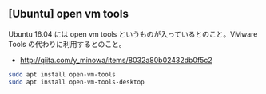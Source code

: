 ## [Ubuntu] open vm tools

Ubuntu 16.04 には open vm tools というものが入っているとのこと。VMware Tools の代わりに利用するとのこと。
* http://qiita.com/y_minowa/items/8032a80b02432db0f5c2

```sh
sudo apt install open-vm-tools
sudo apt install open-vm-tools-desktop
```

